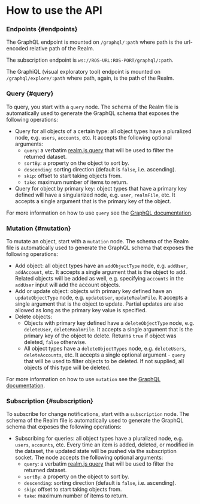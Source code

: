 # How to use the API

### Endpoints {#endpoints}

The GraphQL endpoint is mounted on `/graphql/:path` where path is the url-encoded relative path of the Realm.

The subscription endpoint is `ws://ROS-URL:ROS-PORT/graphql/:path`.

The GraphiQL \(visual exploratory tool\) endpoint is mounted on `/graphql/explore/:path` where path, again, is the path of the Realm.

### Query {#query}

To query, you start with a `query` node. The schema of the Realm file is automatically used to generate the GraphQL schema that exposes the following operations:

* Query for all objects of a certain type: all object types have a pluralized node, e.g. `users`, `accounts`, etc. It accepts the following optional arguments:
  * `query`: a verbatim [realm.js query](https://realm.io/docs/javascript/latest/#filtering) that will be used to filter the returned dataset.
  * `sortBy`: a property on the object to sort by.
  * `descending`: sorting direction \(default is `false`, i.e. ascending\).
  * `skip`: offset to start taking objects from.
  * `take`: maximum number of items to return.
* Query for object by primary key: object types that have a primary key defined will have a singularized node, e.g. `user`, `realmFile`, etc. It accepts a single argument that is the primary key of the object.

For more information on how to use `query` see the [GraphQL documentation](http://graphql.org/learn/queries/).

### Mutation {#mutation}

To mutate an object, start with a `mutation` node. The schema of the Realm file is automatically used to generate the GraphQL schema that exposes the following operations:

* Add object: all object types have an `addObjectType` node, e.g. `addUser`, `addAccount`, etc. It accepts a single argument that is the object to add. Related objects will be added as well, e.g. specifying `accounts` in the `addUser` input will add the account objects.
* Add or update object: objects with primary key defined have an `updateObjectType` node, e.g. `updateUser`, `updateRealmFile`. It accepts a single argument that is the object to update. Partial updates are also allowed as long as the primary key value is specified.
* Delete objects:
  * Objects with primary key defined have a `deleteObjectType` node, e.g. `deleteUser`, `deleteRealmFile`. It accepts a single argument that is the primary key of the object to delete. Returns `true` if object was deleted, `false` otherwise.
  * All object types have a `deleteObjectTypes` node, e.g. `deleteUsers`, `deleteAccounts`, etc. It accepts a single optional argument - `query` that will be used to filter objects to be deleted. If not supplied, all objects of this type will be deleted.

For more information on how to use `mutation` see the [GraphQL documentation](http://graphql.org/learn/queries/#mutations).

### Subscription {#subscription}

To subscribe for change notifications, start with a `subscription` node. The schema of the Realm file is automatically used to generate the GraphQL schema that exposes the following operations:

* Subscribing for queries: all object types have a pluralized node, e.g. `users`, `accounts`, etc. Every time an item is added, deleted, or modified in the dataset, the updated state will be pushed via the subscription socket. The node accepts the following optional arguments:
  * `query`: a verbatim [realm.js query](https://realm.io/docs/javascript/latest/#filtering) that will be used to filter the returned dataset.
  * `sortBy`: a property on the object to sort by.
  * `descending`: sorting direction \(default is `false`, i.e. ascending\).
  * `skip`: offset to start taking objects from.
  * `take`: maximum number of items to return.

